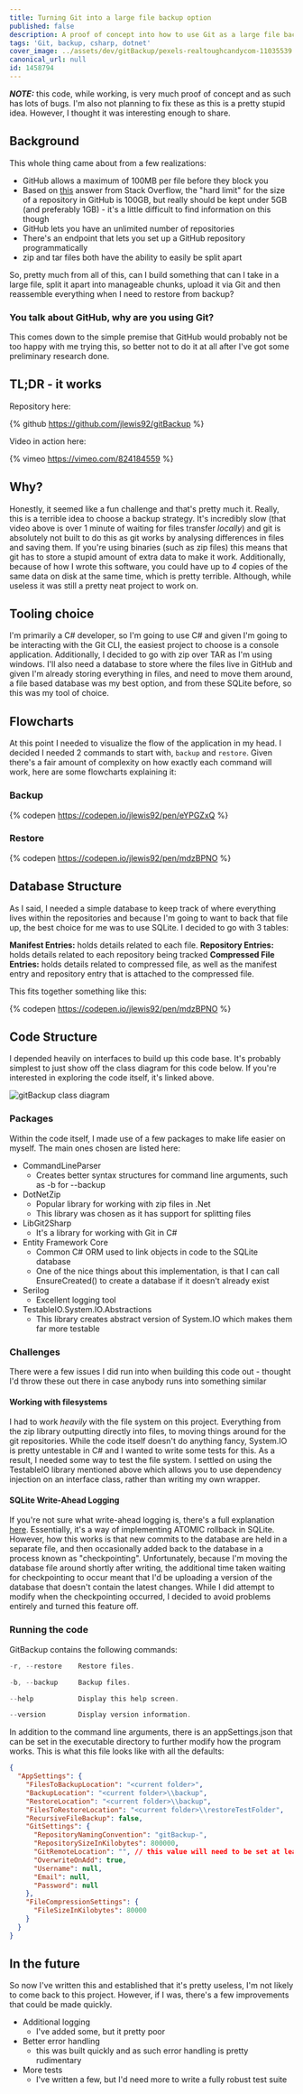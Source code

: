 ```yaml
---
title: Turning Git into a large file backup option
published: false
description: A proof of concept into how to use Git as a large file backup
tags: 'Git, backup, csharp, dotnet'
cover_image: ../assets/dev/gitBackup/pexels-realtoughcandycom-11035539.png
canonical_url: null
id: 1458794
---
```


***NOTE:*** this code, while working, is very much proof of concept and as such has lots of bugs.  I'm also not planning to fix these as this is a pretty stupid idea. However, I thought it was interesting enough to share.

## Background

This whole thing came about from a few realizations:

- GitHub allows a maximum of 100MB per file before they block you
- Based on [this](https://stackoverflow.com/questions/38768454/repository-size-limits-for-github-com) answer from Stack Overflow, the "hard limit" for the size of a repository in GitHub is 100GB, but really should be kept under 5GB (and preferably 1GB) - it's a little difficult to find information on this though
- GitHub lets you have an unlimited number of repositories
- There's an endpoint that lets you set up a GitHub repository programmatically
- zip and tar files both have the ability to easily be split apart

So, pretty much from all of this, can I build something that can I take in a large file, split it apart into manageable chunks, upload it via Git and then reassemble everything when I need to restore from backup?

### You talk about GitHub, why are you using Git?

This comes down to the simple premise that GitHub would probably not be too happy with me trying this, so better not to do it at all after I've got some preliminary research done.

## TL;DR - it works

Repository here:

<!-- markdownlint-disable-next-line -->
{% github https://github.com/jlewis92/gitBackup %}

Video in action here:

<!-- markdownlint-disable-next-line -->
{% vimeo https://vimeo.com/824184559 %}

## Why?

Honestly, it seemed like a fun challenge and that's pretty much it.  Really, this is a terrible idea to choose a backup strategy.  It's incredibly slow (that video above is over 1 minute of waiting for files transfer *locally*) and git is absolutely not built to do this as git works by analysing differences in files and saving them.  If you're using binaries (such as zip files) this means that git has to store a stupid amount of extra data to make it work.  Additionally, because of how I wrote this software, you could have up to *4* copies of the same data on disk at the same time, which is pretty terrible.  Although, while useless it was still a pretty neat project to work on.

## Tooling choice

I'm primarily a C# developer, so I'm going to use C# and given I'm going to be interacting with the Git CLI, the easiest project to choose is a console application.  Additionally, I decided to go with zip over TAR as I'm using windows. I'll also need a database to store where the files live in GitHub and given I'm already storing everything in files, and need to move them around, a file based database was my best option, and from these SQLite before, so this was my tool of choice.

## Flowcharts

At this point I needed to visualize the flow of the application in my head.  I decided I needed 2 commands to start with, `backup` and `restore`.  Given there's a fair amount of complexity on how exactly each command will work, here are some flowcharts explaining it:

### Backup

<!-- markdownlint-disable-next-line -->
{% codepen https://codepen.io/jlewis92/pen/eYPGZxQ %}

### Restore

<!-- markdownlint-disable-next-line -->
{% codepen https://codepen.io/jlewis92/pen/mdzBPNO %}

## Database Structure

As I said, I needed a simple database to keep track of where everything lives within the repositories and because I'm going to want to back that file up, the best choice for me was to use SQLite.  I decided to go with 3 tables:

**Manifest Entries:** holds details related to each file.
**Repository Entries:** holds details related to each repository being tracked
**Compressed File Entries:** holds details related to compressed file, as well as the manifest entry and repository entry that is attached to the compressed file.

This fits together something like this:

<!-- markdownlint-disable-next-line -->
{% codepen https://codepen.io/jlewis92/pen/mdzBPNO %}

## Code Structure

I depended heavily on interfaces to build up this code base.  It's probably simplest to just show off the class diagram for this code below.  If you're interested in exploring the code itself, it's linked above.

![gitBackup class diagram](../assets/dev/gitBackup/gitBackupClassDiagram.drawio.png)

### Packages

Within the code itself, I made use of a few packages to make life easier on myself.  The main ones chosen are listed here:

- CommandLineParser
  - Creates better syntax structures for command line arguments, such as -b for --backup
- DotNetZip
  - Popular library for working with zip files in .Net
  - This library was chosen as it has support for splitting files
- LibGit2Sharp
  - It's a library for working with Git in C#
- Entity Framework Core
  - Common C# ORM used to link objects in code to the SQLite database
  - One of the nice things about this implementation, is that I can call EnsureCreated() to create a database if it doesn't already exist
- Serilog
  - Excellent logging tool
- TestableIO.System.IO.Abstractions
  - This library creates abstract version of System.IO which makes them far more testable

### Challenges

There were a few issues I did run into when building this code out - thought I'd throw these out there in case anybody runs into something similar

#### Working with filesystems

I had to work *heavily* with the file system on this project.  Everything from the zip library outputting directly into files, to moving things around for the git repositories.  While the code itself doesn't do anything fancy, System.IO is pretty untestable in C# and I wanted to write some tests for this.  As a result, I needed some way to test the file system.  I settled on using the TestableIO library mentioned above which allows you to use dependency injection on an interface class, rather than writing my own wrapper.

#### SQLite Write-Ahead Logging

If you're not sure what write-ahead logging is, there's a full explanation [here](https://www.sqlite.org/wal.html).  Essentially, it's a way of implementing ATOMIC rollback in SQLite. However, how this works is that new commits to the database are held in a separate file, and then occasionally added back to the database in a process known as "checkpointing".  Unfortunately, because I'm moving the database file around shortly after writing, the additional time taken waiting for checkpointing to occur meant that I'd be uploading a version of the database that doesn't contain the latest changes.  While I did attempt to modify when the checkpointing occurred, I decided to avoid problems entirely and turned this feature off.

### Running the code

GitBackup contains the following commands:

```powershell
-r, --restore    Restore files.

-b, --backup     Backup files.

--help           Display this help screen.

--version        Display version information.
```

In addition to the command line arguments, there is an appSettings.json that can be set in the executable directory to further modify how the program works.  This is what this file looks like with all the defaults:

```json
{
  "AppSettings": {
    "FilesToBackupLocation": "<current folder>",
    "BackupLocation": "<current folder>\\backup",
    "RestoreLocation": "<current folder>\\backup",
    "FilesToRestoreLocation": "<current folder>\\restoreTestFolder",
    "RecursiveFileBackup": false,
    "GitSettings": {
      "RepositoryNamingConvention": "gitBackup-",
      "RepositorySizeInKilobytes": 800000,
      "GitRemoteLocation": "", // this value will need to be set at least
      "OverwriteOnAdd": true,
      "Username": null,
      "Email": null,
      "Password": null
    },
    "FileCompressionSettings": {
      "FileSizeInKilobytes": 80000
    }
  }
}
```

## In the future

So now I've written this and established that it's pretty useless, I'm not likely to come back to this project.  However, if I was, there's a few improvements that could be made quickly.

- Additional logging
  - I've added some, but it pretty poor
- Better error handling
  - this was built quickly and as such error handling is pretty rudimentary
- More tests
  - I've written a few, but I'd need more to write a fully robust test suite

